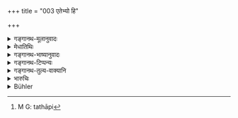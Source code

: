 +++
title = "003 एतेभ्यो हि"

+++

<details><summary>गङ्गानथ-मूलानुवादः</summary>

For these best of twice-born men, the ‘gift’ shall consist of food accompanied by a present; for others, ‘gift’ has been declared to be the cooked food given outside the sacrificial enclosure.—(3)
</details>

<details><summary>मेधातिथिः</summary>

**दक्षिणा**शब्दो यद्य् अपि कर्मकरसंयुक्ते संत्यागे वर्तते, तथापि गोभूमिहिरण्यादिभाजनाद् अन्यद् देयं द्रव्यम् उच्यते । तथा हि[^४] लौकिकी प्रसिद्धिर् इति **इतरेभ्य** एतद् व्यतिरिक्ता ये भिक्षुकास् तेभ्यः । **कृतान्नं** सिद्धम् अन्नं भोजनार्थं दातव्यम् । **बहिर् वेदि** यज्ञाद् अन्यत्रातिथिभ्यो दानं गृहस्थधर्मेषु यद् एतत् तद् एवानूद्यते ॥ ११.३ ॥


[^४]:
     M G: tathāpi
</details>

<details><summary>गङ्गानथ-भाष्यानुवादः</summary>

Though the term ‘*dakṣiṇā*’ primarily denotes the fee that is given to a man for doing some work, yet, here it stands for all those things that are given away, with the exception of cows, lands and golden vessels. Such too is the ordinary use of the term.

‘*For others*’—for supplicants other than those mentioned here.

‘*Cooked food*’—To such men cooked food shall be given for eating.

‘*Outside the sacrificial enclosure*’—his refers to the food that should be given by householders, apart from that which is given in connection with sacrificial performances.—(3)
</details>

<details><summary>गङ्गानथ-टिप्पन्यः</summary>

According to Kullūka, the meaning is that ‘to these most excellent
Brāhmaṇas food together with presents must be given inside the
sacrificial enclosure’;—according to *Nārāyaṇa*, ‘the nine mendicants
mentioned in verses 1 and 2 shall always receive what they ask for, and
other mendicants ordinary food only, but that if they beg at the
performance of a sacrifice, other property also must be given to them’.
</details>

<details><summary>गङ्गानथ-तुल्य-वाक्यानि</summary>

**(verses 11.1-3)  
**

See Comparative notes for [Verse
11.1-2].
</details>

<details><summary>भारुचिः</summary>

नियमानुवादो ऽयं भोजनविशेषेण । **इतरेभ्यो** ऽतिथिभ्यो **बहिर्वेदि** कृतान्नम् एव देयं नियमतः । तद् इदं पूर्वोक्तम् अतिथ्यन्नदानम् अनूद्यते । दक्षिणास् त्व् एषां न विधिर् न प्रतिषेधः ॥ ११.३ ॥
</details>

<details><summary>Bühler</summary>

003	To these most excellent among the twice-born, food and presents (of money) must be given; it is declared that food must be given to others outside the sacrificial enclosure.
</details>
